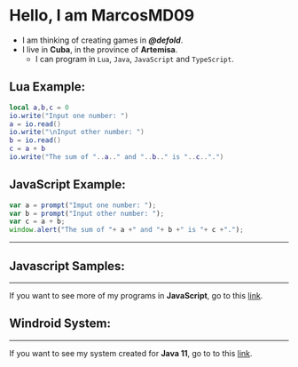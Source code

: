 # Hello, I am MarcosMD09

- I am thinking of creating games in _**@defold**_.
- I live in **Cuba**, in the province of **Artemisa**.
  - I can program in ``Lua``, ``Java``, ``JavaScript`` and ``TypeScript``.

## Lua Example:
```lua
local a,b,c = 0
io.write("Input one number: ")
a = io.read()
io.write("\nInput other number: ")
b = io.read()
c = a + b
io.write("The sum of "..a.." and "..b.." is "..c..".")
```
## JavaScript Example:
```javascript
var a = prompt("Imput one number: ");
var b = prompt("Input other number: ");
var c = a + b;
window.alert("The sum of "+ a +" and "+ b +" is "+ c +".");
```
---

## Javascript Samples:
---
If you want to see more of my programs in **JavaScript**, go to this [link](https://github.com/MarcosMD09/JavaScript-Samples).
## Windroid System:
---
If you want to see my system created for **Java 11**, go to to this [link]().
